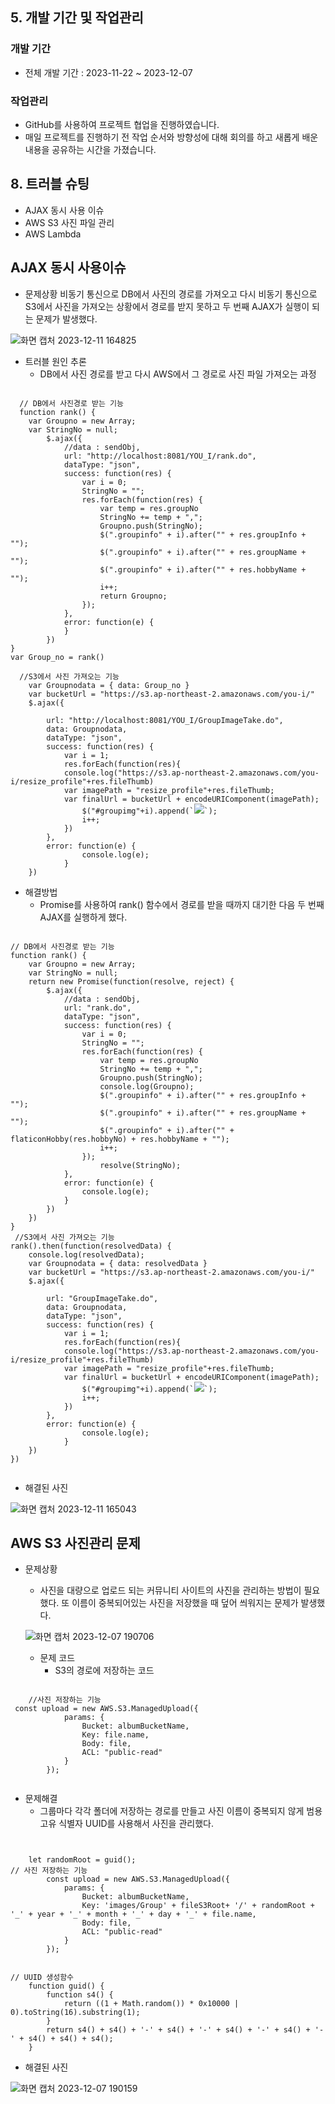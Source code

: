 ## 5. 개발 기간 및 작업관리

### 개발 기간
* 전체 개발 기간 : 2023-11-22 ~ 2023-12-07

### 작업관리
* GitHub를 사용하여 프로젝트 협업을 진행하였습니다.
* 매일 프로젝트를 진행하기 전 작업 순서와 방향성에 대해 회의를 하고 새롭게 배운 내용을 공유하는 시간을 가졌습니다.

## 8. 트러블 슈팅
* AJAX 동시 사용 이슈
* AWS S3 사진 파일 관리
* AWS Lambda


## AJAX 동시 사용이슈

* 문제상황
비동기 통신으로 DB에서 사진의 경로를 가져오고 다시 비동기 통신으로 S3에서 사진을 가져오는 상황에서
경로를 받지 못하고 두 번째 AJAX가 실행이 되는 문제가 발생했다.

![화면 캡처 2023-12-11 164825](https://github.com/KIMGUUNI/test01/assets/142488092/6f61592d-773f-4286-955e-1e9742ac363b)


* 트러블 원인 추론
  * DB에서 사진 경로를 받고 다시 AWS에서 그 경로로 사진 파일 가져오는 과정
<pre><code> 
  // DB에서 사진경로 받는 기능
  function rank() {
	var Groupno = new Array;
	var StringNo = null;
		$.ajax({
			//data : sendObj,
			url: "http://localhost:8081/YOU_I/rank.do",
			dataType: "json",
			success: function(res) {
				var i = 0;
				StringNo = "";
				res.forEach(function(res) {
					var temp = res.groupNo
					StringNo += temp + ",";
					Groupno.push(StringNo);
					$(".groupinfo" + i).after("<tr><td class='grouptd'>" + res.groupInfo + "</td></tr>");
					$(".groupinfo" + i).after("<tr><td class='grouptd'>" + res.groupName + "</td></tr>");
					$(".groupinfo" + i).after("<tr><td class='grouptd'>" + res.hobbyName + "</td></tr>");
					i++;
					return Groupno;
				});
			},
			error: function(e) {
			}
		})
}
var Group_no = rank()

  //S3에서 사진 가져오는 기능
	var Groupnodata = { data: Group_no }
 	var bucketUrl = "https://s3.ap-northeast-2.amazonaws.com/you-i/"
	$.ajax({

		url: "http://localhost:8081/YOU_I/GroupImageTake.do",
		data: Groupnodata,
		dataType: "json",
		success: function(res) {
			var i = 1;
			res.forEach(function(res){
			console.log("https://s3.ap-northeast-2.amazonaws.com/you-i/resize_profile"+res.fileThumb)
			var imagePath = "resize_profile"+res.fileThumb;
			var finalUrl = bucketUrl + encodeURIComponent(imagePath);
				$("#groupimg"+i).append(`<img id='groupThum' src=${finalUrl}>`);
				i++;
			})
		},
		error: function(e) {
				console.log(e);
			}
	}) </code></pre>



* 해결방법
  * Promise를 사용하여 rank() 함수에서 경로를 받을 때까지 대기한 다음 두 번째 AJAX를 실행하게 했다.
 

 <pre><code> 
// DB에서 사진경로 받는 기능
function rank() {
	var Groupno = new Array;
	var StringNo = null;
	return new Promise(function(resolve, reject) {
		$.ajax({
			//data : sendObj,
			url: "rank.do",
			dataType: "json",
			success: function(res) {
				var i = 0;
				StringNo = "";
				res.forEach(function(res) {
					var temp = res.groupNo
					StringNo += temp + ",";
					Groupno.push(StringNo);
					console.log(Groupno);
					$(".groupinfo" + i).after("<tr><td class='grouptd'>" + res.groupInfo + "</td></tr>");
					$(".groupinfo" + i).after("<tr><td class='grouptd'>" + res.groupName + "</td></tr>");
					$(".groupinfo" + i).after("<tr><td class='grouptd'>" + flaticonHobby(res.hobbyNo) + res.hobbyName + "</td></tr>");
					i++;
				});
					resolve(StringNo);
			},
			error: function(e) {
				console.log(e);
			}
		})
	})
}
 //S3에서 사진 가져오는 기능
rank().then(function(resolvedData) {
	console.log(resolvedData);
	var Groupnodata = { data: resolvedData }
 	var bucketUrl = "https://s3.ap-northeast-2.amazonaws.com/you-i/"
	$.ajax({

		url: "GroupImageTake.do",
		data: Groupnodata,
		dataType: "json",
		success: function(res) {
			var i = 1;
			res.forEach(function(res){
			console.log("https://s3.ap-northeast-2.amazonaws.com/you-i/resize_profile"+res.fileThumb)
			var imagePath = "resize_profile"+res.fileThumb;
			var finalUrl = bucketUrl + encodeURIComponent(imagePath);
				$("#groupimg"+i).append(`<img src=${finalUrl}>`);
				i++;
			})
		},
		error: function(e) {
				console.log(e);
			}
	})
})
 </code></pre>

 * 해결된 사진

   
![화면 캡처 2023-12-11 165043](https://github.com/KIMGUUNI/test01/assets/142488092/3dcf92a0-f30f-410d-93df-d7c3db2953fb)

   


## AWS S3 사진관리 문제

* 문제상황
	* 사진을 대량으로 업로드 되는 커뮤니티 사이트의 사진을 관리하는 방법이 필요했다. 또 이름이 중복되어있는 사진을 저장했을 때 덮어 씌워지는 문제가 발생했다.

  ![화면 캡처 2023-12-07 190706](https://github.com/KIMGUUNI/test01/assets/142488092/bbc10616-06d8-4c7f-b466-ff5c19260a44)


  * 문제 코드
  	 *  S3의 경로에 저장하는 코드
   
      
 <pre><code> 
	//사진 저장하는 기능
 const upload = new AWS.S3.ManagedUpload({
			params: {
				Bucket: albumBucketName,
				Key: file.name,
				Body: file,
				ACL: "public-read"
			}
		});
 </code></pre>

* 문제해결
	* 그룹마다 각각 폴더에 저장하는 경로를 만들고 사진 이름이 중복되지 않게 범용 고유 식별자 UUID를 사용해서 사진을 관리했다.
 

<pre><code>

	let randomRoot = guid();
// 사진 저장하는 기능
		const upload = new AWS.S3.ManagedUpload({
			params: {
				Bucket: albumBucketName,
				Key: 'images/Group' + fileS3Root+ '/' + randomRoot + '_' + year + '_' + month + '_' + day + '_' + file.name,
				Body: file,
				ACL: "public-read"
			}
		});

	
// UUID 생성함수
	function guid() {
		function s4() {
			return ((1 + Math.random()) * 0x10000 | 0).toString(16).substring(1);
		}
		return s4() + s4() + '-' + s4() + '-' + s4() + '-' + s4() + '-' + s4() + s4() + s4();
	}
</code></pre>

* 해결된 사진

  
 ![화면 캡처 2023-12-07 190159](https://github.com/KIMGUUNI/test01/assets/142488092/f0f2cdc9-36c6-472b-8652-1c1e09ad22a7)


